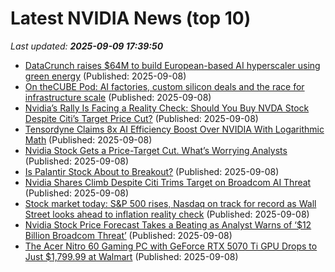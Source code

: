 # Latest NVIDIA News (top 10)
_Last updated: **2025-09-09 17:39:50**_

- [DataCrunch raises $64M to build European-based AI hyperscaler using green energy](https://siliconangle.com/2025/09/08/datacrunch-raises-64m-build-european-based-ai-hyperscaler-using-green-energy/) (Published: 2025-09-08)
- [On theCUBE Pod: AI factories, custom silicon deals and the race for infrastructure scale](https://siliconangle.com/2025/09/08/ai-factories-custom-silicon-deals-race-infrastructure-scale-thecubepod/) (Published: 2025-09-08)
- [Nvidia’s Rally Is Facing a Reality Check: Should You Buy NVDA Stock Despite Citi’s Target Price Cut?](https://www.barchart.com/story/news/34671143/nvidias-rally-is-facing-a-reality-check-should-you-buy-nvda-stock-despite-citis-target-price-cut) (Published: 2025-09-08)
- [Tensordyne Claims 8x AI Efficiency Boost Over NVIDIA With Logarithmic Math](https://hothardware.com/news/tensordyne-logarithmic-math-ai) (Published: 2025-09-08)
- [Nvidia Stock Gets a Price-Target Cut. What’s Worrying Analysts](https://biztoc.com/x/89544dffc5a3d1b1) (Published: 2025-09-08)
- [Is Palantir Stock About to Breakout?](https://finance.yahoo.com/news/palantir-stock-breakout-170900343.html) (Published: 2025-09-08)
- [Nvidia Shares Climb Despite Citi Trims Target on Broadcom AI Threat](https://consent.yahoo.com/v2/collectConsent?sessionId=1_cc-session_0fcb531b-35e5-48d3-8e72-26c1247fedba) (Published: 2025-09-08)
- [Stock market today: S&P 500 rises, Nasdaq on track for record as Wall Street looks ahead to inflation reality check](https://finance.yahoo.com/news/live/stock-market-today-sp-500-rises-nasdaq-on-track-for-record-as-wall-street-looks-ahead-to-inflation-reality-check-170830778.html) (Published: 2025-09-08)
- [Nvidia Stock Price Forecast Takes a Beating as Analyst Warns of ‘$12 Billion Broadcom Threat’](https://biztoc.com/x/a266f81a3d1af9b7) (Published: 2025-09-08)
- [The Acer Nitro 60 Gaming PC with GeForce RTX 5070 Ti GPU Drops to Just $1,799.99 at Walmart](https://www.ign.com/articles/acer-nitro-60-gaming-pc-rtx-5070-ti-gaming-pc-deal) (Published: 2025-09-08)
